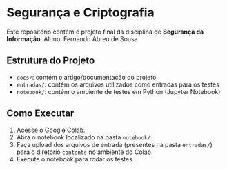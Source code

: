 # Segurança e Criptografia

Este repositório contém o projeto final da disciplina de **Segurança da Informação**.
Aluno: Fernando Abreu de Sousa
## Estrutura do Projeto

- `docs/`: contém o artigo/documentação do projeto  
- `entradas/`: contém os arquivos utilizados como entradas para os testes  
- `notebook/`: contém o ambiente de testes em Python (Jupyter Notebook)

## Como Executar

1. Acesse o [Google Colab](https://colab.research.google.com/).
2. Abra o notebook localizado na pasta `notebook/`.
3. Faça upload dos arquivos de entrada (presentes na pasta `entradas/`) para o diretório `contents` no ambiente do Colab.
4. Execute o notebook para rodar os testes.